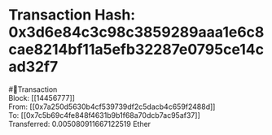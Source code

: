 
Transaction Hash: 0x3d6e84c3c98c3859289aaa1e6c8cae8214bf11a5efb32287e0795ce14cad32f7
====================================================================================
  
#💸Transaction  
Block: [[14456777]]  
From: [[0x7a250d5630b4cf539739df2c5dacb4c659f2488d]]  
To: [[0x7c5b69c4fe848f4631b9b1f68a70dcb7ac95af37]]  
Transferred: 0.005080911667122519 Ether